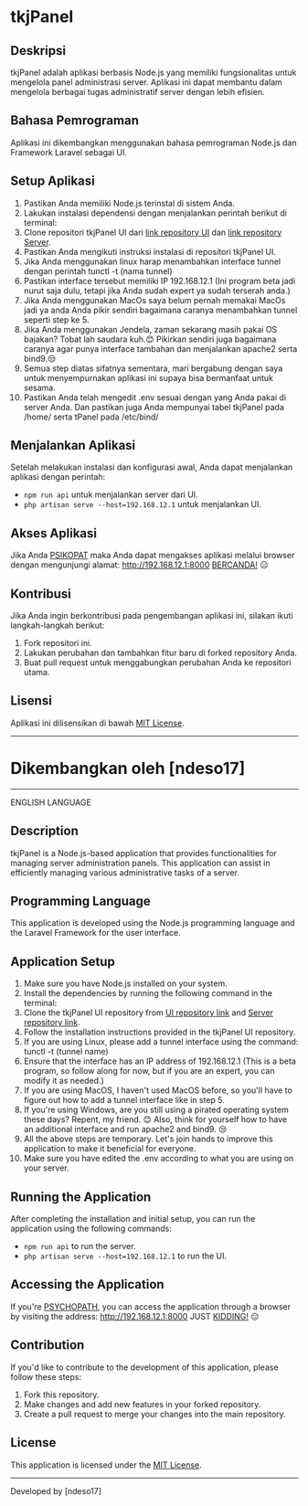 # tkjPanel

## Deskripsi

tkjPanel adalah aplikasi berbasis Node.js yang memiliki fungsionalitas untuk mengelola panel administrasi server. Aplikasi ini dapat membantu dalam mengelola berbagai tugas administratif server dengan lebih efisien.

## Bahasa Pemrograman

Aplikasi ini dikembangkan menggunakan bahasa pemrograman Node.js dan Framework Laravel sebagai UI.

## Setup Aplikasi

1. Pastikan Anda memiliki Node.js terinstal di sistem Anda.
2. Lakukan instalasi dependensi dengan menjalankan perintah berikut di terminal:
3. Clone repositori tkjPanel UI dari [link repository UI](https://github.com/ndeso17/tkjPanel-UI) dan [link repository Server](https://github.com/ndeso17/tkjPanel-BE).
4. Pastikan Anda mengikuti instruksi instalasi di repositori tkjPanel UI.
5. Jika Anda menggunakan linux harap menambahkan interface tunnel dengan perintah tunctl -t (nama tunnel)
6. Pastikan interface tersebut memiliki IP 192.168.12.1 (Ini program beta jadi nurut saja dulu, tetapi jika Anda sudah expert ya sudah terserah anda.)
7. Jika Anda menggunakan MacOs saya belum pernah memakai MacOs jadi ya anda Anda pikir sendiri bagaimana caranya menambahkan tunnel seperti step ke 5.
8. Jika Anda menggunakan Jendela, zaman sekarang masih pakai OS bajakan? Tobat lah saudara kuh.😊 Pikirkan sendiri juga bagaimana caranya agar punya interface tambahan dan menjalankan apache2 serta bind9.😒
9. Semua step diatas sifatnya sementara, mari bergabung dengan saya untuk menyempurnakan aplikasi ini supaya bisa bermanfaat untuk sesama.
10. Pastikan Anda telah mengedit .env sesuai dengan yang Anda pakai di server Anda. Dan pastikan juga Anda mempunyai tabel tkjPanel pada /home/ serta tPanel pada /etc/bind/

## Menjalankan Aplikasi

Setelah melakukan instalasi dan konfigurasi awal, Anda dapat menjalankan aplikasi dengan perintah:

- `npm run api` untuk menjalankan server dari UI.
- `php artisan serve --host=192.168.12.1` untuk menjalankan UI.

## Akses Aplikasi

Jika Anda [PSIKOPAT](https://en.wikipedia.org/wiki/Psychopathy) maka Anda dapat mengakses aplikasi melalui browser dengan mengunjungi alamat: http://192.168.12.1:8000 [BERCANDA!](https://id.wiktionary.org/wiki/bercanda) 😑

## Kontribusi

Jika Anda ingin berkontribusi pada pengembangan aplikasi ini, silakan ikuti langkah-langkah berikut:

1. Fork repositori ini.
2. Lakukan perubahan dan tambahkan fitur baru di forked repository Anda.
3. Buat pull request untuk menggabungkan perubahan Anda ke repositori utama.

## Lisensi

Aplikasi ini dilisensikan di bawah [MIT License](LICENSE).

---

# Dikembangkan oleh [ndeso17]

---

ENGLISH LANGUAGE

## Description

tkjPanel is a Node.js-based application that provides functionalities for managing server administration panels. This application can assist in efficiently managing various administrative tasks of a server.

## Programming Language

This application is developed using the Node.js programming language and the Laravel Framework for the user interface.

## Application Setup

1. Make sure you have Node.js installed on your system.
2. Install the dependencies by running the following command in the terminal:
3. Clone the tkjPanel UI repository from [UI repository link](https://github.com/ndeso17/tkjPanel-UI) and [Server repository link](https://github.com/ndeso17/tkjPanel-BE).
4. Follow the installation instructions provided in the tkjPanel UI repository.
5. If you are using Linux, please add a tunnel interface using the command: tunctl -t (tunnel name)
6. Ensure that the interface has an IP address of 192.168.12.1 (This is a beta program, so follow along for now, but if you are an expert, you can modify it as needed.)
7. If you are using MacOS, I haven't used MacOS before, so you'll have to figure out how to add a tunnel interface like in step 5.
8. If you're using Windows, are you still using a pirated operating system these days? Repent, my friend. 😊 Also, think for yourself how to have an additional interface and run apache2 and bind9. 😒
9. All the above steps are temporary. Let's join hands to improve this application to make it beneficial for everyone.
10. Make sure you have edited the .env according to what you are using on your server.

## Running the Application

After completing the installation and initial setup, you can run the application using the following commands:

- `npm run api` to run the server.
- `php artisan serve --host=192.168.12.1` to run the UI.

## Accessing the Application

If you're [PSYCHOPATH](https://en.wikipedia.org/wiki/Psychopathy), you can access the application through a browser by visiting the address: http://192.168.12.1:8000 JUST [KIDDING!](https://en.wiktionary.org/wiki/bercanda) 😑

## Contribution

If you'd like to contribute to the development of this application, please follow these steps:

1. Fork this repository.
2. Make changes and add new features in your forked repository.
3. Create a pull request to merge your changes into the main repository.

## License

This application is licensed under the [MIT License](LICENSE).

---

Developed by [ndeso17]
